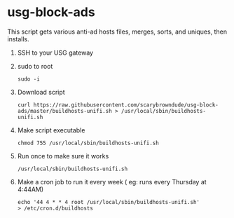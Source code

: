 # usg-block-ads
This script gets various anti-ad hosts files, merges, sorts, and uniques, then installs.


1. SSH to your USG gateway
2. sudo to root

    `sudo -i`
3. Download script

    `curl https://raw.githubusercontent.com/scarybrowndude/usg-block-ads/master/buildhosts-unifi.sh > /usr/local/sbin/buildhosts-unifi.sh`

4.  Make script executable

    `chmod 755 /usr/local/sbin/buildhosts-unifi.sh`

5. Run once to make sure it works

    `/usr/local/sbin/buildhosts-unifi.sh`

6. Make a cron job to run it every week ( eg: runs every Thursday at 4:44AM) 

    `echo '44 4 * * 4 root /usr/local/sbin/buildhosts-unifi.sh' > /etc/cron.d/buildhosts`

